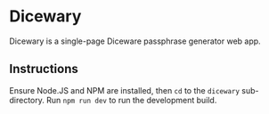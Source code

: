 # Dicewary
Dicewary is a single-page Diceware passphrase generator web app. 
## Instructions
Ensure Node.JS and NPM are installed, then `cd` to the `dicewary` sub-directory. Run `npm run dev` to run the development build.
